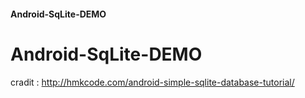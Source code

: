 #### Android-SqLite-DEMO
# Android-SqLite-DEMO


cradit : http://hmkcode.com/android-simple-sqlite-database-tutorial/

